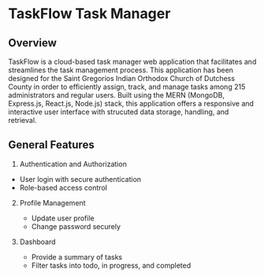 # TaskFlow Task Manager
## Overview
TaskFlow is a cloud-based task manager web application that facilitates and streamlines the task management process. This application has been designed for the Saint Gregorios Indian Orthodox Church of Dutchess County in order to efficiently assign, track, and manage tasks among 215 administrators and regular users. Built using the MERN (MongoDB, Express.js, React.js, Node.js) stack, this application offers a responsive and interactive user interface with strucuted data storage, handling, and retrieval.

## General Features
1. Authentication and Authorization
  * User login with secure authentication
  * Role-based access control

2. Profile Management
   * Update user profile
   * Change password securely

3. Dashboard
   * Provide a summary of tasks
   * Filter tasks into todo, in progress, and completed

